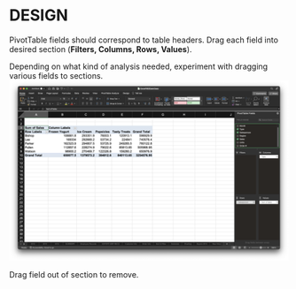 # DESIGN

PivotTable fields should correspond to table headers. Drag each field into desired section (**Filters, Columns, Rows, Values**).

Depending on what kind of analysis needed, experiment with dragging various fields to sections.
![PivotTable Fields](/assets/pivottable-fields.png)

Drag field out of section to remove.
